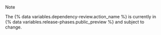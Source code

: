 > [!NOTE]
> The {% data variables.dependency-review.action_name %} is currently in {% data variables.release-phases.public_preview %} and subject to change.

